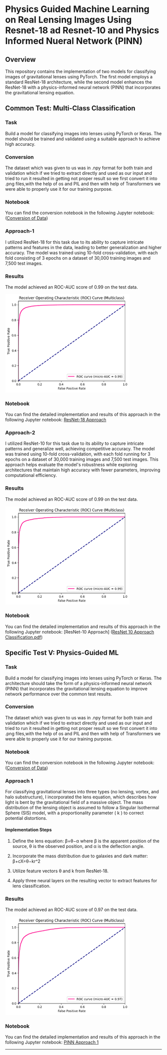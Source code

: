 # Physics Guided Machine Learning on Real Lensing Images Using Resnet-18 ad Resnet-10 and Physics Informed Nueral Network (PINN)
## Overview

This repository contains the implementation of two models for classifying images of gravitational lenses using PyTorch. The first model employs a standard ResNet-18 architecture, while the second model enhances the ResNet-18 with a physics-informed neural network (PINN) that incorporates the gravitational lensing equation.

## Common Test: Multi-Class Classification

### Task

Build a model for classifying images into lenses using PyTorch or Keras. The model should be trained and validated using a suitable approach to achieve high accuracy.

### Conversion

The dataset which was given to us was in .npy format for both train and validation which if we tried to extract directly and used as our input and tried to run it resulted in getting not proper result so we first convert it into .png files,with the help of os and PIL and then with help of Transformers we were able to properly use it for our training purpose.

### Notebook

You can find the conversion notebook in the following Jupyter notebook:
([Conversion of Data](https://github.com/Dhruv3275/DeepLensing_PINN/blob/main/Conversion%20of%20Data.pdf))

### Approach-1

I utilized ResNet-18 for this task due to its ability to capture intricate patterns and features in the data, leading to better generalization and higher accuracy. The model was trained using 10-fold cross-validation, with each fold consisting of 3 epochs on a dataset of 30,000 training images and 7,500 test images.

### Results

The model achieved an ROC-AUC score of 0.99 on the test data.


<img src="ROC-AUC Curves/Classification/ResNet 18.png" alt="ROC-AUC" width="400"/>


### Notebook

You can find the detailed implementation and results of this approach in the following Jupyter notebook: [ResNet-18 Approach](https://github.com/Dhruv3275/DeepLensing_PINN/blob/main/ResNet%2018%20Approach%20Classification.pdf)

### Approach-2

I utilized ResNet-10 for this task due to its ability to capture intricate patterns and generalize well, achieving competitive accuracy. The model was trained using 10-fold cross-validation, with each fold running for 3 epochs on a dataset of 30,000 training images and 7,500 test images. This approach helps evaluate the model's robustness while exploring architectures that maintain high accuracy with fewer parameters, improving computational efficiency.

### Results

The model achieved an ROC-AUC score of 0.99 on the test data.


<img src="ROC-AUC Curves/Classification/ResNet 10.png" alt="ROC-AUC" width="400"/>


### Notebook

You can find the detailed implementation and results of this approach in the following Jupyter notebook: [ResNet-10 Approach]
([ResNet 10 Approach Classification.pdf](https://github.com/Dhruv3275/DeepLensing_PINN/blob/main/ResNet%2010%20Approach%20Classification.pdf))

## Specific Test V: Physics-Guided ML

### Task

Build a model for classifying images into lenses using PyTorch or Keras. The architecture should take the form of a physics-informed neural network (PINN) that incorporates the gravitational lensing equation to improve network performance over the common test results.

### Conversion

The dataset which was given to us was in .npy format for both train and validation which if we tried to extract directly and used as our input and tried to run it resulted in getting not proper result so we first convert it into .png files,with the help of os and PIL and then with help of Transformers we were able to properly use it for our training purpose.

### Notebook

You can find the conversion notebook in the following Jupyter notebook:
([Conversion of Data](https://github.com/Dhruv3275/DeepLensing_PINN/blob/main/Conversion%20of%20Data.pdf))


### Approach 1

For classifying gravitational lenses into three types (no lensing, vortex, and halo substructure), I incorporated the lens equation, which describes how light is bent by the gravitational field of a massive object. The mass distribution of the lensing object is assumed to follow a Singular Isothermal Sphere (SIS) model, with a proportionality parameter \( k \) to correct potential distortions.

#### Implementation Steps

1. Define the lens equation:
    β=θ−α
    where β is the apparent position of the source, θ is the observed position, and α is the deflection angle.
2. Incorporate the mass distribution due to galaxies and dark matter:
    β+cX=θ−kr^2

3. Utilize feature vectors θ and k from ResNet-18.
4. Apply three neural layers on the resulting vector to extract features for lens classification.

### Results

The model achieved an ROC-AUC score of 0.97 on the test data.


<img src="ROC-AUC Curves/PINNs/ResNet 18.png" alt="ROC-AUC" width="400"/>


### Notebook

You can find the detailed implementation and results of this approach in the following Jupyter notebook: [PINN Approach 1](https://github.com/Dhruv3275/DeepLensing_PINN/blob/main/ResNet%2018%20Approach%20PINNs.pdf)

---


